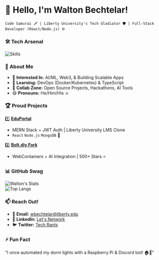 # 👋 Hello, I'm Walton Bechtelar!  
`Code Samurai 🗡️ | Liberty University's Tech Gladiator 🛡️ | Full-Stack Developer (React/Node.js) 🌐`  

### 🛠️ **Tech Arsenal**  
![Skills](https://skillicons.dev/icons?i=react,nodejs,js,firebase,mongodb,git,github,vscode)  

### 🎯 **About Me**  
- 👀 **Interested In:** AI/ML, Web3, & Building Scalable Apps  
- 🌱 **Learning:** DevOps (Docker/Kubernetes) & TypeScript  
- 💞️ **Collab Zone:** Open Source Projects, Hackathons, AI Tools  
- 😄 **Pronouns:** He/Him/His ⚔️  

### 🏆 **Proud Projects**  
1️⃣ **[EduPortal](https://github.com/BechtelarWalton/edu-portal)**  
   - MERN Stack + JWT Auth | Liberty University LMS Clone  
   - `React` `Node.js` `MongoDB` 🚀  

2️⃣ **[Bolt.diy Fork](https://github.com/BechtelarWalton/bolt.diy)**  
   - WebContainers + AI Integration | 500+ Stars ⭐  

### 📊 **GitHub Swag**  
![Walton's Stats](https://github-readme-stats.vercel.app/api?username=BechtelarWalton&show_icons=true&theme=vision-friendly-dark)  
![Top Langs](https://github-readme-stats.vercel.app/api/top-langs/?username=BechtelarWalton&layout=compact&hide=html,css)  

### 📫 **Reach Out!**  
- 💌 **Email:** wbechtelar@liberty.edu  
- 🔗 **LinkedIn:** [Let's Network](https://linkedin.com/in/wbechtelar)  
- 🐦 **Twitter:** [Tech Rants](https://twitter.com/wbechtelar_dev)  

### ⚡ **Fun Fact**  
"I once automated my dorm lights with a Raspberry Pi & Discord bot! 🏠🤖"  
